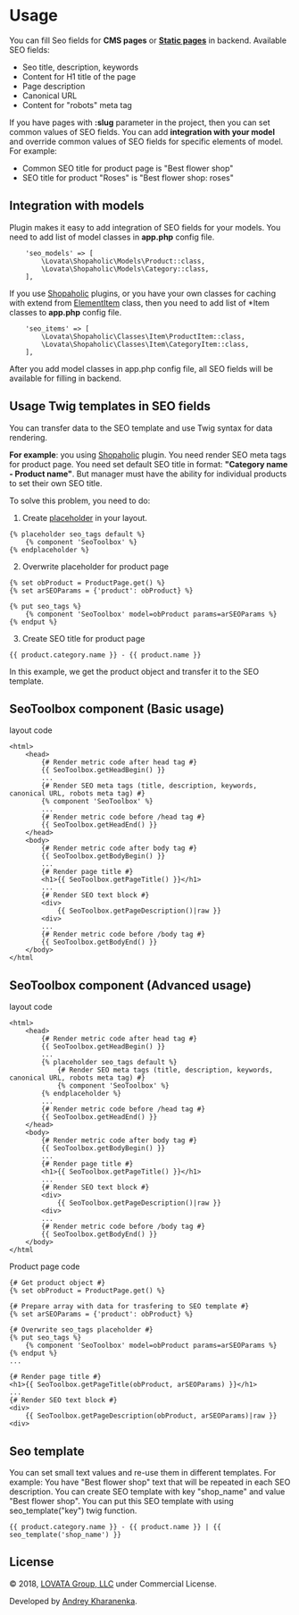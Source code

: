 # Usage

You can fill Seo fields for **CMS pages** or **[Static pages](http://octobercms.com/plugin/rainlab-pages)** in backend.
Available SEO fields:
  * Seo title, description, keywords
  * Content for H1 title of the page
  * Page description
  * Canonical URL
  * Content for "robots" meta tag

If you have pages with **:slug** parameter in the project, then you can set common values of SEO fields.
You can add **integration with your model** and override common values of SEO fields for specific elements of model.
For example:
  * Common SEO title for product page is "Best flower shop"
  * SEO title for product "Roses" is "Best flower shop: roses"

## Integration with models

Plugin makes it easy to add integration of SEO fields for your models.
You need to add list of model classes in **app.php** config file.

```
    'seo_models' => [
        \Lovata\Shopaholic\Models\Product::class,
        \Lovata\Shopaholic\Models\Category::class,
    ],
 ```
If you use [Shopaholic](http://octobercms.com/plugin/lovata-shopaholic) plugins, or you have your own classes for caching with extend from [ElementItem](https://github.com/lovata/oc-toolbox-plugin/wiki/ElementItem) class, then you need to add list of *Item classes to **app.php** config file.
```
    'seo_items' => [
        \Lovata\Shopaholic\Classes\Item\ProductItem::class,
        \Lovata\Shopaholic\Classes\Item\CategoryItem::class,
    ],
```

After you add model classes in app.php config file, all SEO fields will be available for filling in backend.

## Usage Twig templates in SEO fields

You can transfer data to the SEO template and use Twig syntax for data rendering.

**For example**: you using [Shopaholic](http://octobercms.com/plugin/lovata-shopaholic) plugin. You need render SEO meta tags for product page.
You need set default SEO title in format: **"Category name - Product name"**.
But manager must have the ability for individual products to set their own SEO title.

To solve this problem, you need to do:
  1. Create [placeholder](http://octobercms.com/docs/markup/tag-placeholder) in your layout.
  ```twig
  {% placeholder seo_tags default %}
      {% component 'SeoToolbox' %}
  {% endplaceholder %}
  ```
  2. Overwrite placeholder for product page
  ```twig
  {% set obProduct = ProductPage.get() %}
  {% set arSEOParams = {'product': obProduct} %}
  
  {% put seo_tags %}
      {% component 'SeoToolbox' model=obProduct params=arSEOParams %}
  {% endput %}
  ```
  3. Create SEO title for product page
  ```twig
  {{ product.category.name }} - {{ product.name }}
  ```
In this example, we get the product object and transfer it to the SEO template.

## SeoToolbox component (Basic usage)

layout code
```twig
<html>
    <head>
        {# Render metric code after head tag #}
        {{ SeoToolbox.getHeadBegin() }}
        ...
        {# Render SEO meta tags (title, description, keywords, canonical URL, robots meta tag) #}
        {% component 'SeoToolbox' %}
        ...
        {# Render metric code before /head tag #}
        {{ SeoToolbox.getHeadEnd() }}
    </head>
    <body>
        {# Render metric code after body tag #}
        {{ SeoToolbox.getBodyBegin() }}
        ...
        {# Render page title #}
        <h1>{{ SeoToolbox.getPageTitle() }}</h1>
        ...
        {# Render SEO text block #}
        <div>
            {{ SeoToolbox.getPageDescription()|raw }} 
        <div>
        ...
        {# Render metric code before /body tag #}
        {{ SeoToolbox.getBodyEnd() }}
    </body>
</html
```

## SeoToolbox component (Advanced usage)

layout code
```twig
<html>
    <head>
        {# Render metric code after head tag #}
        {{ SeoToolbox.getHeadBegin() }}
        ...
        {% placeholder seo_tags default %}
            {# Render SEO meta tags (title, description, keywords, canonical URL, robots meta tag) #}
            {% component 'SeoToolbox' %}
        {% endplaceholder %}
        ...
        {# Render metric code before /head tag #}
        {{ SeoToolbox.getHeadEnd() }}
    </head>
    <body>
        {# Render metric code after body tag #}
        {{ SeoToolbox.getBodyBegin() }}
        ...
        {# Render page title #}
        <h1>{{ SeoToolbox.getPageTitle() }}</h1>
        ...
        {# Render SEO text block #}
        <div>
            {{ SeoToolbox.getPageDescription()|raw }} 
        <div>
        ...
        {# Render metric code before /body tag #}
        {{ SeoToolbox.getBodyEnd() }}
    </body>
</html
```

Product page code
```twig
{# Get product object #}
{% set obProduct = ProductPage.get() %}

{# Prepare array with data for trasfering to SEO template #}
{% set arSEOParams = {'product': obProduct} %}

{# Overwrite seo_tags placeholder #}
{% put seo_tags %}
    {% component 'SeoToolbox' model=obProduct params=arSEOParams %}
{% endput %}
...

{# Render page title #}
<h1>{{ SeoToolbox.getPageTitle(obProduct, arSEOParams) }}</h1>
...
{# Render SEO text block #}
<div>
    {{ SeoToolbox.getPageDescription(obProduct, arSEOParams)|raw }} 
<div>
```

## Seo template

You can set small text values and re-use them in different templates.
For example: You have "Best flower shop" text that will be repeated in each SEO description.
You can create SEO template with key "shop_name" and value "Best flower shop".
You can put this SEO template with using seo_template("key") twig function.
```twig
{{ product.category.name }} - {{ product.name }} | {{ seo_template('shop_name') }}
```

## License

© 2018, [LOVATA Group, LLC](https://github.com/lovata) under Commercial License.

Developed by [Andrey Kharanenka](https://github.com/kharanenka).

